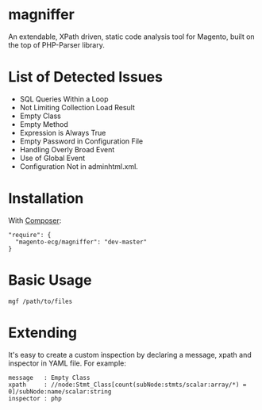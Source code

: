 magniffer
=========

An extendable, XPath driven, static code analysis tool for Magento, built on the top of PHP-Parser library.

List of Detected Issues
=======================

* SQL Queries Within a Loop
* Not Limiting Collection Load Result
* Empty Class
* Empty Method
* Expression is Always True
* Empty Password in Configuration File
* Handling Overly Broad Event
* Use of Global Event
* Configuration Not in adminhtml.xml.


Installation
============

With [Composer](http://getcomposer.org/):

```
"require": {
  "magento-ecg/magniffer": "dev-master"
}
```

Basic Usage
============

```
mgf /path/to/files
```


Extending
=========

It's easy to create a custom inspection by declaring a message, xpath and inspector in YAML file. For example:

```
message   : Empty Class
xpath     : //node:Stmt_Class[count(subNode:stmts/scalar:array/*) = 0]/subNode:name/scalar:string
inspector : php
```
